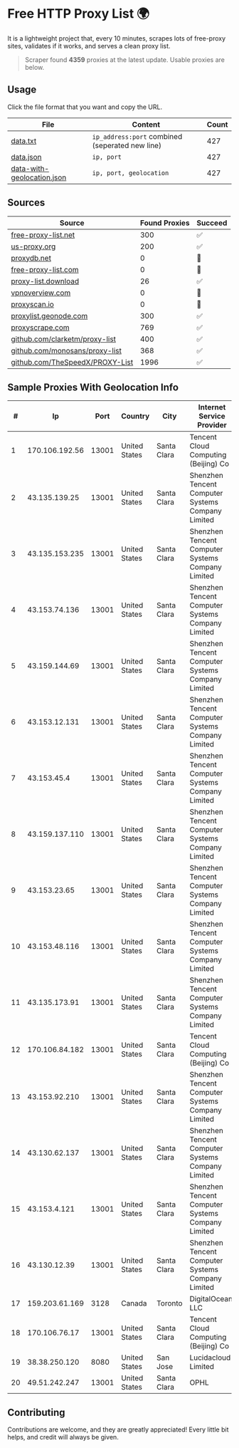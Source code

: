 
# Free HTTP Proxy List 🌍

It is a lightweight project that, every 10 minutes, scrapes lots of free-proxy sites, validates if it works, and serves a clean proxy list.


> Scraper found **4359** proxies at the latest update. Usable proxies are below.

## Usage

Click the file format that you want and copy the URL.


|File|Content|Count|
|----|-------|-----|
|[data.txt](https://raw.githubusercontent.com/themiralay/Proxy-List-World/master/data.txt)|`ip_address:port` combined (seperated new line)|427|
|[data.json](https://raw.githubusercontent.com/themiralay/Proxy-List-World/master/data.json)|`ip, port`|427|
|[data-with-geolocation.json](https://raw.githubusercontent.com/themiralay/Proxy-List-World/master/data-with-geolocation.json)|`ip, port, geolocation`|427|

## Sources

|Source|Found Proxies|Succeed|
|------|-------------|-------|
|[free-proxy-list.net](https://free-proxy-list.net)|300|✅|
|[us-proxy.org](https://www.us-proxy.org)|200|✅|
|[proxydb.net](http://proxydb.net)|0|🚫|
|[free-proxy-list.com](https://free-proxy-list.com/?page=&port=&type%5B%5D=http&type%5B%5D=https&up_time=0&search=Search)|0|🚫|
|[proxy-list.download](https://www.proxy-list.download/HTTP)|26|✅|
|[vpnoverview.com](https://vpnoverview.com/privacy/anonymous-browsing/free-proxy-servers)|0|🚫|
|[proxyscan.io](https://www.proxyscan.io)|0|🚫|
|[proxylist.geonode.com](https://proxylist.geonode.com/api/proxy-list?limit=300&page=1&sort_by=lastChecked&sort_type=desc&protocols=http,https)|300|✅|
|[proxyscrape.com](https://api.proxyscrape.com/v2/?request=displayproxies&protocol=http&timeout=10000&country=all&ssl=all&anonymity=all)|769|✅|
|[github.com/clarketm/proxy-list](https://raw.githubusercontent.com/clarketm/proxy-list/master/proxy-list-raw.txt)|400|✅|
|[github.com/monosans/proxy-list](https://raw.githubusercontent.com/monosans/proxy-list/main/proxies/http.txt)|368|✅|
|[github.com/TheSpeedX/PROXY-List](https://raw.githubusercontent.com/TheSpeedX/PROXY-List/master/http.txt)|1996|✅|


## Sample Proxies With Geolocation Info

|#|Ip|Port|Country|City|Internet Service Provider|
|-|--|----|-------|----|-------------------------|
|1|170.106.192.56|13001|United States|Santa Clara|Tencent Cloud Computing (Beijing) Co|
|2|43.135.139.25|13001|United States|Santa Clara|Shenzhen Tencent Computer Systems Company Limited|
|3|43.135.153.235|13001|United States|Santa Clara|Shenzhen Tencent Computer Systems Company Limited|
|4|43.153.74.136|13001|United States|Santa Clara|Shenzhen Tencent Computer Systems Company Limited|
|5|43.159.144.69|13001|United States|Santa Clara|Shenzhen Tencent Computer Systems Company Limited|
|6|43.153.12.131|13001|United States|Santa Clara|Shenzhen Tencent Computer Systems Company Limited|
|7|43.153.45.4|13001|United States|Santa Clara|Shenzhen Tencent Computer Systems Company Limited|
|8|43.159.137.110|13001|United States|Santa Clara|Shenzhen Tencent Computer Systems Company Limited|
|9|43.153.23.65|13001|United States|Santa Clara|Shenzhen Tencent Computer Systems Company Limited|
|10|43.153.48.116|13001|United States|Santa Clara|Shenzhen Tencent Computer Systems Company Limited|
|11|43.135.173.91|13001|United States|Santa Clara|Shenzhen Tencent Computer Systems Company Limited|
|12|170.106.84.182|13001|United States|Santa Clara|Tencent Cloud Computing (Beijing) Co|
|13|43.153.92.210|13001|United States|Santa Clara|Shenzhen Tencent Computer Systems Company Limited|
|14|43.130.62.137|13001|United States|Santa Clara|Shenzhen Tencent Computer Systems Company Limited|
|15|43.153.4.121|13001|United States|Santa Clara|Shenzhen Tencent Computer Systems Company Limited|
|16|43.130.12.39|13001|United States|Santa Clara|Shenzhen Tencent Computer Systems Company Limited|
|17|159.203.61.169|3128|Canada|Toronto|DigitalOcean, LLC|
|18|170.106.76.17|13001|United States|Santa Clara|Tencent Cloud Computing (Beijing) Co|
|19|38.38.250.120|8080|United States|San Jose|Lucidacloud Limited|
|20|49.51.242.247|13001|United States|Santa Clara|OPHL|



## Contributing

Contributions are welcome, and they are greatly appreciated! Every
little bit helps, and credit will always be given.

